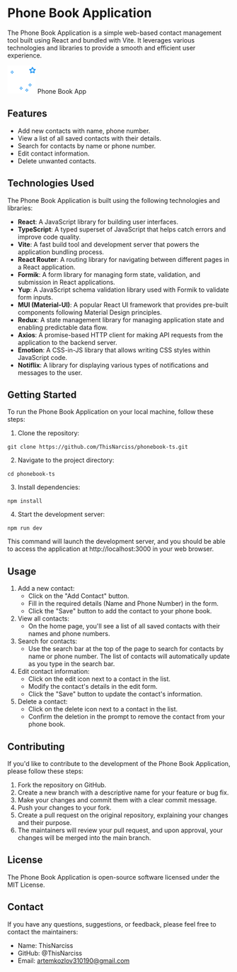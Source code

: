 # Phone Book Application

The Phone Book Application is a simple web-based contact management tool built
using React and bundled with Vite. It leverages various technologies and
libraries to provide a smooth and efficient user experience.

![Phonebook app logo.](./public/astronaut.svg) Phone Book App

## Features

- Add new contacts with name, phone number.
- View a list of all saved contacts with their details.
- Search for contacts by name or phone number.
- Edit contact information.
- Delete unwanted contacts.

## Technologies Used

The Phone Book Application is built using the following technologies and
libraries:

- **React**: A JavaScript library for building user interfaces.
- **TypeScript**: A typed superset of JavaScript that helps catch errors and
  improve code quality.
- **Vite**: A fast build tool and development server that powers the application
  bundling process.
- **React Router**: A routing library for navigating between different pages in
  a React application.
- **Formik**: A form library for managing form state, validation, and submission
  in React applications.
- **Yup**: A JavaScript schema validation library used with Formik to validate
  form inputs.
- **MUI (Material-UI)**: A popular React UI framework that provides pre-built
  components following Material Design principles.
- **Redux**: A state management library for managing application state and
  enabling predictable data flow.
- **Axios**: A promise-based HTTP client for making API requests from the
  application to the backend server.
- **Emotion**: A CSS-in-JS library that allows writing CSS styles within
  JavaScript code.
- **Notiflix**: A library for displaying various types of notifications and
  messages to the user.

## Getting Started

To run the Phone Book Application on your local machine, follow these steps:

1. Clone the repository:

```
git clone https://github.com/ThisNarciss/phonebook-ts.git
```

2. Navigate to the project directory:

```
cd phonebook-ts
```

3. Install dependencies:

```
npm install
```

4. Start the development server:

```
npm run dev
```

This command will launch the development server, and you should be able to
access the application at http://localhost:3000 in your web browser.

## Usage

1. Add a new contact:
   - Click on the "Add Contact" button.
   - Fill in the required details (Name and Phone Number) in the form.
   - Click the "Save" button to add the contact to your phone book.
2. View all contacts:
   - On the home page, you'll see a list of all saved contacts with their names
     and phone numbers.
3. Search for contacts:
   - Use the search bar at the top of the page to search for contacts by name or
     phone number. The list of contacts will automatically update as you type in
     the search bar.
4. Edit contact information:
   - Click on the edit icon next to a contact in the list.
   - Modify the contact's details in the edit form.
   - Click the "Save" button to update the contact's information.
5. Delete a contact:
   - Click on the delete icon next to a contact in the list.
   - Confirm the deletion in the prompt to remove the contact from your phone
     book.

## Contributing

If you'd like to contribute to the development of the Phone Book Application,
please follow these steps:

1. Fork the repository on GitHub.
2. Create a new branch with a descriptive name for your feature or bug fix.
3. Make your changes and commit them with a clear commit message.
4. Push your changes to your fork.
5. Create a pull request on the original repository, explaining your changes and
   their purpose.
6. The maintainers will review your pull request, and upon approval, your
   changes will be merged into the main branch.

## License

The Phone Book Application is open-source software licensed under the MIT
License.

## Contact

If you have any questions, suggestions, or feedback, please feel free to contact
the maintainers:

- Name: ThisNarciss
- GitHub: @ThisNarciss
- Email: artemkozlov310190@gmail.com
